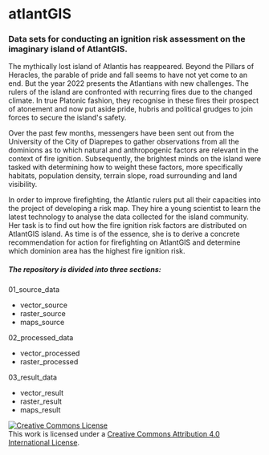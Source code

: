 # atlantGIS
### Data sets for conducting an ignition risk assessment on the imaginary island of AtlantGIS.
The mythically lost island of Atlantis has reappeared. Beyond the Pillars of Heracles, the parable of pride and fall seems to have not yet come to an end. But the year 2022 presents the Atlantians with new challenges. The rulers of the island are confronted with recurring fires due to the changed climate. In true Platonic fashion, they recognise in these fires their prospect of atonement and now put aside pride, hubris and political grudges to join forces to secure the island's safety. 

Over the past few months, messengers have been sent out from the University of the City of Diaprepes to gather observations from all the dominions as to which natural and anthropogenic factors are relevant in the context of fire ignition. Subsequently, the brightest minds on the island were tasked with determining how to weight these factors, more specifically habitats, population density, terrain slope, road surrounding and land visibility.

In order to improve firefighting, the Atlantic rulers put all their capacities into the project of developing a risk map. They hire a young scientist to learn the latest technology to analyse the data collected for the island community. Her task is to find out how the fire ignition risk factors are distributed on AtlantGIS island. As time is of the essence, she is to derive a concrete recommendation for action for firefighting on AtlantGIS and determine which dominion area has the highest fire ignition risk. 

##### The repository is divided into three sections:

01_source_data
- vector_source 
- raster_source
- maps_source


02_processed_data
- vector_processed
- raster_processed


03_result_data
- vector_result
- raster_result
- maps_result

<a rel="license" href="http://creativecommons.org/licenses/by/4.0/"><img alt="Creative Commons License" style="border-width:0" src="https://i.creativecommons.org/l/by/4.0/88x31.png" /></a><br />This work is licensed under a <a rel="license" href="http://creativecommons.org/licenses/by/4.0/">Creative Commons Attribution 4.0 International License</a>.
